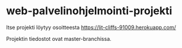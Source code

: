 # web-palvelinohjelmointi-projekti

Itse projekti löytyy osoitteesta https://lit-cliffs-91009.herokuapp.com/

Projektin tiedostot ovat master-branchissa.

